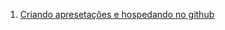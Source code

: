 1. [Criando apresetações e hospedando no github](http://willianjusten.com.br/criando-apresentacoes-e-hospedando-no-github/)
